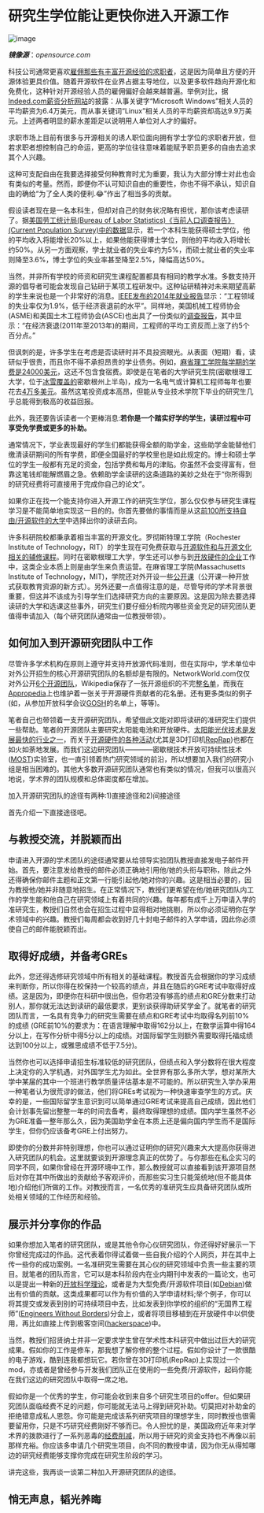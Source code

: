 # 研究生学位能让更快你进入开源工作

![image](https://opensource.com/sites/default/files/styles/image-full-size/public/lead-images/rh_003784_02_os.comcareers_os_rh2x.png?itok=jbRfXinl)

___镜像源___：_opensource.com_

科技公司通常更喜欢[雇佣那些有丰富开源经验的求职者](http://www.wired.com/2014/07/openhatch/)，这是因为简单且方便的开源体验更具价值。随着开源软件在业界占据主导地位，以及更多软件趋向开源化和免费化，这种针对开源经验人员的雇佣偏好会越来越普遍。举例对比，据[Indeed.com薪资分析网站](http://www.indeed.com/salary?q1=linux&q2=microsoft+windows)的披露：从事关键字“Microsoft Windows”相关人员的平均薪资为6.4万美元，而从事关键词“Linux”相关人员的平均薪资却高达9.9万美元。上述两者明显的薪水差距足以说明用人单位对人才的偏好。

求职市场上目前有很多与开源相关的诱人职位面向拥有学士学位的求职者开放，但若求职者想控制自己的命运，更高的学位往往意味着能赋予职员更多的自由去追求其个人兴趣。

这种可支配自由在我要选择接受何种教育时尤为重要，我认为大部分博士对此也会有类似的考量。然而，即便你不认可知识自由的重要性，你也不得不承认，知识自由的确给“为了全人类的便利.:joy:”作出了相当多的贡献。

假设读者现在是一名本科生，但却对自己的财务状况略有担忧，那你该考虑读研了。据[美国劳工统计局(Bureau of Labor Statistics)《当前人口调查报告》(Current Population Survey)中的数据](http://www.appropedia.org/MOST_application_process#Undergraduates)显示，若一个本科生能获得硕士学位，他的平均收入将能增长20%以上，如果他能获得博士学位，则他的平均收入将增长约50%。从另一方面观察，学士就业者的失业率约为5%，而硕士就业者的失业率则降至3.6%，博士学位的失业率甚至降至2.5%，降幅高达50%。

当然，并非所有学校的师资和研究生课程配置都具有相同的教学水准。多数支持开源的倡导者可能会发现自己钻研于某项工程研发中。这种钻研精神对未来期望高薪的学生来说也是一个非常好的消息。[IEEE发布的2014年就业报告](http://spectrum.ieee.org/at-work/tech-careers/where-the-jobs-are-2014)显示：“工程领域的失业率仅为1.9%，低于经济衰退前的水平”。同样地，美国机械工程师协会(ASME)和美国土木工程师协会(ASCE)也出具了一份类似的[调查报告](https://www.asme.org/career-education/articles/early-career-engineers/engineering-salaries-on-the-rise)，其中显示：“在经济衰退(2011年至2013年)的期间，工程师的平均工资反而上涨了约5个百分点。”

但讽刺的是，许多学生在考虑是否读研时并不具投资眼光。从表面（短期）看，读研似乎很贵，而且你不得不承担昂贵的学业债务。例如，[麻省理工学院每学期的学费是24000美元](http://web.mit.edu/registrar/reg/costs/)，这还不包含食宿费。即使是在笔者的大学研究生院(密歇根理工大学，位于[冰雪覆盖的](http://www.mtu.edu/alumni/favorites/snowfall/)密歇根州上半岛)，成为一名电气或计算机工程师每年也要花去[4万多美元](http://www.mtu.edu/gradschool/admissions/financial/cost/)。虽然这笔投资成本高昂，但能从专业技术学院下毕业的研究生几乎总能得到极高的收益回报。

此外，我还要告诉读者一个更棒消息:**若你是一个踏实好学的学生，读研过程中可享受免学费或更多的补助。**

通常情况下，学业表现最好的学生们都能获得全额的助学金，这些助学金能替他们缴清读研期间的所有学费，即便全国最好的学校里也是如此规定的。博士和硕士学位的学生一般都有充足的资金，包括学费和每月的津贴。你虽然不会变得富有，但靠这笔钱却能解燃眉之急。依赖助学金读研的这条道路的美妙之处在于“你所得到的研究经费将可直接用于完成你自己的论文”。

如果你正在找一个能支持你进入开源工作的研究生学位，那么仅仅参与研究生课程学习是不能简单地实现这一目的的。你首先要做的事情而是从这[前100所支持自由/开源软件的大学](http://www.portalprogramas.com/en/how-to/best-american-universities-open-source-2014.html)中选择出你的读研去向。

许多科研院校都秉承着相当丰富的开源文化。罗彻斯特理工学院（Rochester Institute of Technology，RIT）的学生现在可免费获取与[开源软件和与开源文化相关的辅修课程](http://www.rit.edu/news/story.php?id=50590)。同时在密歇根理工大学，学生还可以参与到[开放硬件的企业](http://www.mtu.edu/enterprise/teams/)工作中，这类企业本质上则是由学生来负责运营。在麻省理工学院(Massachusetts Institute of Technology，MIT)，学院还对外开设一些[公开课](http://www.mtu.edu/enterprise/teams/)（公开课一种开放式获取教育资源的新方式）。另外还要一点值得注意的是，尽管导师的学术背景很重要，但这并不该成为引导学生们选择研究方向的主要原因。这是因为除去要选择读研的大学和选课这些事外，研究生们要仔细分析院内哪些资金充足的研究团队更值得申请加入（每个研究团队通常由一位教授带领）。

## 如何加入到开源研究团队中工作

尽管许多学术机构在原则上遵守并支持开放源代码准则，但在实际中，学术单位中对外公开招生的核心开源研究团队的名额却是有限的。NetworkWorld.com仅仅对外公开[6个开源团队](http://www.networkworld.com/article/3062660/open-source-tools/6-colleges-turning-out-open-source-talent.html)，Wikipedia保存了一张开源组织的不完整[名单](https://en.wikipedia.org/wiki/Open_Source_Lab)，而我在[Appropedia](http://www.appropedia.org/Open-source_Lab#Examples)上也维护着一张关于开源硬件贡献者的花名册。还有更多类似的例子(如，从参加开放科学会议[GOSH](http://openhardware.science/)的名单上，等等)。

笔者自己也带领着一支开源研究团队，希望借此文能对即将读研的准研究生们提供一些帮助。笔者的开源团队主要研究太阳能电池和开放硬件。[太阳能光伏技术是发展最快的行业之一](https://hbr.org/2016/08/what-if-all-u-s-coal-workers-were-retrained-to-work-in-solar)，而关于[开源硬件的各种活动](http://www.oshwa.org/)(尤其是3D打印机[RepRap](http://reprap.org/))也都在如火如荼地发展。而我们这边研究团队————密歇根技术开放可持续性技术([MOST](http://www.appropedia.org/MOST))实验室，也一直引领着热门研究领域的前沿，所以想要加入我们的研究小组是相当困难的。其他大多数开源研究团队通常也有类似的情况，但我可以很高兴地说，学术界的团队规模和总体密度都在增加。

加入开源研究团队的途径有两种:1)直接途径和2)间接途径

首先介绍一下直接途径吧。

## 与教授交流，并脱颖而出

申请进入开源的学术团队的途径通常要从给领导实验团队教授直接发电子邮件开始。首先，要注意发给教授的邮件必须正确地引用他/她的头衔与职称，除此之外还得确保你邮件主题和正文第一行能引起他/她对你的兴趣。这是相当必要的，因为教授他/她并非随意地招生。在正常情况下，教授们更希望在他/她研究团队内工作的学生能和他自己在研究领域上有着共同的兴趣。每年都有成千上万申请入学的准研究生，教授们自然也会在招生过程中显得相对地挑剔，所以你必须证明你在学术领域中的兴趣。教授们每周都会收到好几十封电子邮件的入学申请，因此你必须使自己的邮件能脱颖而出。

## 取得好成绩，并备考GREs

此外，您还得选修研究领域中所有相关的基础课程。教授首先会根据你的学习成绩来判断你，所以你得在校保持一个较高的绩点，并且在随后的GRE考试中取得好成绩。这是因为，即便你在科研中很出色，但你若没有够高的绩点和GRE分数来打动别人，那你就无法达到读研的最低要求，更别谈获得助研奖学金了。就笔者的研究团队而言，一名具有竞争力的研究生需要在绩点和GRE考试中均取得名列前10%的成绩 (GRE前10%的要求为：在语言理解中取得162分以上，在数学运算中得164分以上，在写作分析中得5分以上的成绩。对国际留学生则额外需要取得托福成绩达到100分以上，或雅思成绩不低于7.5分)。

当然你也可以选择申请招生标准较低的研究团队，但绩点和入学分数将在很大程度上决定你的入学机遇，对外国学生尤为如此。全世界有那么多所大学，想对某所大学中某届的其中一个班进行教学质量评估基本是不可能的。所以研究生入学办采用一种笔者认为很荒谬的做法，他们将GREs考试视为一种快速审查学生的方式。庆幸的是，一些国际留学生意识到可以简单通过GRE考试来提高自己成绩，因此他们会计划事先留出整整一年的时间去备考，最终取得理想的成绩。国内学生虽然不必为GRE准备一整年那么久，因为美国助学金在本质上还是偏向国内学生而不是国际学生，但你仍应该备考GRE上付出努力。

即使你的分数并非特别理想，你也可以通过证明你的研究兴趣来大大提高你获得进入研究团队的机会。这里就要谈到开源理念真正的优势了。与你那些在私企实习的同学不同，如果你曾经在开源环境中工作，那么教授就可以直接看到该开源项目然后对你在其中所做出的贡献给予客观评价，而那些实习生只能笼统地(但不能具体地)介绍他们所做的工作。对教授而言，一名优秀的准研究生应具备研究团队或所处相关领域的工作经历和经验。

## 展示并分享你的作品

如果你想加入笔者的研究团队，或是其他令你心仪研究团队，你还得好好展示一下你曾经完成过的作品。这代表着你得试着做一些自我介绍的个人网页，并在其中上传一些你的成功案例。一名准研究生需要在其心仪的研究领域中负责一些主要的项目。就笔者的团队而言，它可以是本科阶段内在业内期刊中发表的一篇论文，也可以是提出一种新的[开放科学理论](http://openwetware.org/wiki/Main_Page)，或者是为大型免费/开源软件项目(如[Debian](https://www.debian.org/))做出有价值的贡献。这类成果都可以作为有价值的入学申请材料;举个例子，你可以将其提交或发表到别的可持续项目中去，比如发表到你学校的组织的“无国界工程师”([Engineers Without Borders](http://www.appropedia.org/Engineers_Without_Borders))分会上，或者将项目移植到在开放硬件中以供使用，再比如直接上传到极客空间([hackerspace](http://www.appropedia.org/Hackerspace))中。

当然，教授们招贤纳士并非一定要求学生曾在学术性本科研究中做出过巨大的研究成果。假如你的工作是修车，那我想了解你修的整个过程。假如你设计了一款很酷的电子游戏，酷到连我都想玩它。若你曾在3D打印机(RepRap)上实现过一个mod，亦或者是曾经参与开发我们团队正在使用的一些免费/开源软件，起码你能在我们这边的研究团队中取得一席之地。

假如你是一个优秀的学生，你可能会收到来自多个研究生项目的offer。但如果研究团队面临经费不足的问题，你可能就无法马上得到研究补助。切莫把对补助金的拒绝错意成私人恩怨。你可能是完成该系列研究项目的理想学生，同时教授也很需要留用你，只是不巧研究经费刚好不够而已。令人担忧的是，美国政府近年来对学术界的拨款进行了一系列恶毒的[经费削减](http://www.cbpp.org/research/state-by-state-fact-sheets-higher-education-cuts-jeopardize-students-and-states-economic)，所以用于研究的资金支持也不再像以前那样充裕。你应该多申请几个研究生项目，向不同的教授申请，因为你无从得知哪边的研究经费能够支撑你完成在研究生阶段的学习。

讲完这些，我再谈一谈第二种加入开源研究团队的途径。

## 悄无声息，韬光养晦
